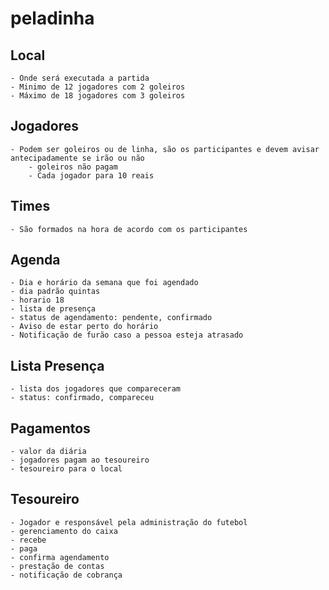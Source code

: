 # peladinha

## Local
	- Onde será executada a partida
	- Minimo de 12 jogadores com 2 goleiros
	- Máximo de 18 jogadores com 3 goleiros
	
## Jogadores
	- Podem ser goleiros ou de linha, são os participantes e devem avisar antecipadamente se irão ou não
		- goleiros não pagam
		- Cada jogador para 10 reais
## Times
	- São formados na hora de acordo com os participantes

## Agenda
	- Dia e horário da semana que foi agendado
	- dia padrão quintas
	- horario 18
	- lista de presença
	- status de agendamento: pendente, confirmado
	- Aviso de estar perto do horário
	- Notificação de furão caso a pessoa esteja atrasado

## Lista Presença
	- lista dos jogadores que compareceram
	- status: confirmado, compareceu

## Pagamentos
	- valor da diária
	- jogadores pagam ao tesoureiro
	- tesoureiro para o local 

## Tesoureiro
	- Jogador e responsável pela administração do futebol
	- gerenciamento do caixa
	- recebe
	- paga
	- confirma agendamento
	- prestação de contas
	- notificação de cobrança
